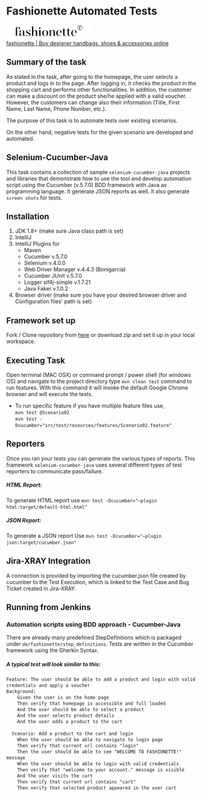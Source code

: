# Fashionette Automated Tests

![Fashionette](https://github.com/yakupaydin1050/FashionetteAutomatedTests/blob/master/src/test/resources/images/logo_Fashionette.png) <br/>
[fashionette | Buy designer handbags, shoes & accessories online ](https://www.fashionette.co.uk/)

## Summary of the task

As stated in the task, after going to the homepage, the user selects a product and logs in to the page. After logging in, it checks the product in the shopping cart and performs other functionalities. In addition, the customer can make a discount on the product she/he applied with a valid voucher. However, the customers can change also their information (Title, First Name, Last Name, Phone Number, etc.). 

The purpose of this task is to automate tests over existing scenarios.

On the other hand, negative tests for the given scenario are developed and automated.

## Selenium-Cucumber-Java

This task contains a collection of sample `selenium-cucumber-java` projects and libraries that demonstrate how to use the tool and develop automation script using the Cucumber (v.5.7.0) BDD framework with Java as programming language. It generate JSON reports as well. It also generate `screen shots` for tests. 

## Installation

1. JDK 1.8+ (make sure Java class path is set) 
2. IntelliJ
3. IntelliJ Plugins for
    - Maven
    - Cucumber v.5.7.0
    - Selenium v.4.0.0 
    - Web Driver Manager v.4.4.3 (Bonigarcia)
    - Cucumber JUnit v.5.7.0
    - Logger slf4j-simple v.1.7.21
    - Java Faker v.1.0.2
4. Browser driver (make sure you have your desired browser driver and Configuration files' path is set)

## Framework set up
Fork / Clone repository from [here](https://github.com/yakupaydin1050/FashionetteAutomatedTests) or download zip and set
it up in your local workspace.

## Executing Task
Open terminal (MAC OSX) or command prompt / power shell (for windows OS) and navigate to the project directory
type `mvn clean test` command to run features. With this command it will invoke the default Google Chrome browser and will
execute the tests.

- To run specific feature if you have multiple feature files use, <br/>
  `mvn test @Scenario02` <br/>
  `mvn test -Dcucumber="src/test/resources/features/Scenario02.feature"` <br/>
 

## Reporters
Once you ran your tests you can generate the various types of reports. This framework `selenium-cucumber-java` uses
several different types of test reporters to communicate pass/failure.

##### HTML Report:

To generate HTML report use  `mvn test -Dcucumber="–plugin html:target/default-html.html"`

##### JSON Report:

To generate a JSON report Use `mvn test -Dcucumber="–plugin json:target/cucumber.json"`

## Jira-XRAY Integration
A connection is provided by importing the cucumber.json file created by cucumber to the Test Execution, which is linked to the Test Case and Bug Ticket created in Jira-XRAY.

## Running from Jenkins


### Automation scripts using BDD approach - Cucumber-Java

There are already many predefined StepDefinitions which is packaged under `de/fashionette/step_definitions`.
Tests are written in the Cucumber framework using the Gherkin Syntax.

##### A typical test will look similar to this:
```
Feature: The user should be able to add a product and login with valid credentials and apply a voucher
Background:
    Given the user is on the home page
    Then verify that homepage is accessible and full loaded
    And the user should be able to select a product
    And the user selects product details
    And the user adds a product to the cart

  Scenario: Add a product to the cart and login
    When the user should be able to navigate to login page
    Then verify that current url contains "login"
    Then the user should be able to see "WELCOME TO FASHIONETTE!" message
    When the user should be able to login with valid credentials
    Then verify that "welcome to your account." message is visible
    And the user visits the cart
    Then verify that current url contains "cart"
    Then verify that selected product appeared in the user cart
```


